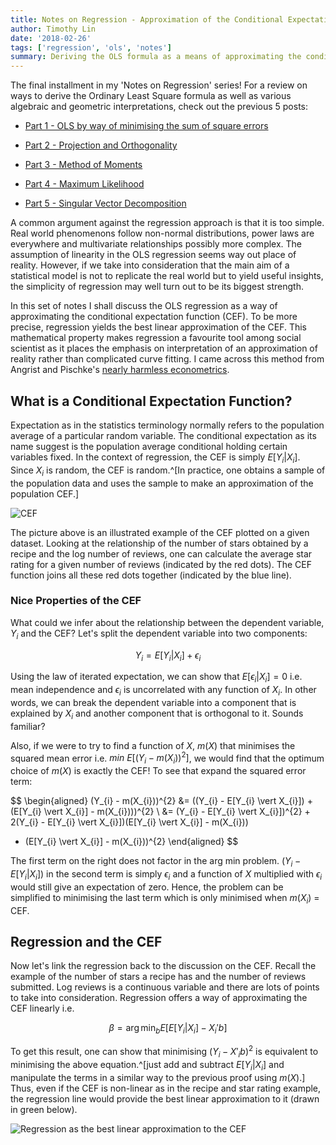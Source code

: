 ```yaml
---
title: Notes on Regression - Approximation of the Conditional Expectation Function
author: Timothy Lin
date: '2018-02-26'
tags: ['regression', 'ols', 'notes']
summary: Deriving the OLS formula as a means of approximating the conditional expectation function
---
```


The final installment in my 'Notes on Regression' series! For a review on ways to derive the Ordinary Least Square formula as well as various algebraic and geometric interpretations, check out the previous 5 posts:

- [Part 1 - OLS by way of minimising the sum of square errors](/blog/notes-on-regression-ols/)

- [Part 2 - Projection and Orthogonality](/blog/notes-on-regression-geometry/)

- [Part 3 - Method of Moments](/blog/notes-on-regression-method-of-moments/)

- [Part 4 - Maximum Likelihood](/blog/notes-on-regression-maximum-likelihood/)

- [Part 5 - Singular Vector Decomposition](/blog/notes-on-regression-singular-vector-decomposition/)

A common argument against the regression approach is that it is too simple. Real world phenomenons follow non-normal distributions, power laws are everywhere and multivariate relationships possibly more complex. The assumption of linearity in the OLS regression seems way out place of reality. However, if we take into consideration that the main aim of a statistical model is not to replicate the real world but to yield useful insights, the simplicity of regression may well turn out to be its biggest strength.

In this set of notes I shall discuss the OLS regression as a way of approximating the conditional expectation function (CEF). To be more precise, regression yields the best linear approximation of the CEF. This mathematical property makes regression a favourite tool among social scientist as it places the emphasis on interpretation of an approximation of reality rather than complicated curve fitting. I came across this method from Angrist and Pischke's [nearly harmless econometrics](https://press.princeton.edu/titles/8769.html).

## What is a Conditional Expectation Function?

Expectation as in the statistics terminology normally refers to the population average of a particular random variable. The conditional expectation as its name suggest is the population average conditional holding certain variables fixed. In the context of regression, the CEF is simply $E[Y_{i}\vert X_{i}]$. Since $X_{i}$ is random, the CEF is random.^[In practice, one obtains a sample of the population data and uses the sample to make an approximation of the population CEF.]

![CEF](/static/img/CEF.png)

The picture above is an illustrated example of the CEF plotted on a given dataset. Looking at the relationship of the number of stars obtained by a recipe and the log number of reviews, one can calculate the average star rating for a given number of reviews (indicated by the red dots). The CEF function joins all these red dots together (indicated by the blue line).

### Nice Properties of the CEF

What could we infer about the relationship between the dependent variable, $Y_{i}$ and the CEF? Let's split the dependent variable into two components:

$$
Y_{i} = E[Y_{i} \vert X_{i}] + \epsilon_{i}
$$

Using the law of iterated expectation, we can show that $E[\epsilon_{i} \vert X_{i}]=0$ i.e. mean independence and $\epsilon_{i}$ is uncorrelated with any function of $X_{i}$. In other words, we can break the dependent variable into a component that is explained by $X_{i}$ and another component that is orthogonal to it. Sounds familiar?

Also, if we were to try to find a function of $X$, $m(X)$ that minimises the squared mean error i.e. $min~ E[(Y_{i} - m(X_{i}))^{2}]$, we would find that the optimum choice of $m(X)$ is exactly the CEF! To see that expand the squared error term:

$$
\begin{aligned}
(Y_{i} - m(X_{i}))^{2}  &= ((Y_{i} - E[Y_{i} \vert X_{i}]) + (E[Y_{i} \vert X_{i}] - m(X_{i})))^{2} \\
&= (Y_{i} - E[Y_{i} \vert X_{i}])^{2} + 2(Y_{i} - E[Y_{i} \vert X_{i}])(E[Y_{i} \vert X_{i}] - m(X_{i}))
+ (E[Y_{i} \vert X_{i}] - m(X_{i}))^{2}
\end{aligned}
$$

The first term on the right does not factor in the arg min problem. $(Y_{i} - E[Y_{i} \vert X_{i}])$ in the second term is simply $\epsilon_{i}$ and a function of $X$ multiplied with $\epsilon_{i}$ would still give an expectation of zero. Hence, the problem can be simplified to minimising the last term which is only minimised when $m(X_{i})$ = CEF.

## Regression and the CEF

Now let's link the regression back to the discussion on the CEF. Recall the example of the number of stars a recipe has and the number of reviews submitted. Log reviews is a continuous variable and there are lots of points to take into consideration. Regression offers a way of approximating the CEF linearly i.e.

$$
\beta = \arg \min_{b}E[ E[Y_{i}\vert X_{i}] - X_{i}'b]
$$

To get this result, one can show that minimising $(Y_{i} -X'_{i}b)^{2}$ is equivalent to minimising the above equation.^[just add and subtract $E[Y_{i}\vert X_{i}]$ and manipulate the terms in a similar way to the previous proof using $m(X)$.] Thus, even if the CEF is non-linear as in the recipe and star rating example, the regression line would provide the best linear approximation to it (drawn in green below).

![Regression as the best linear approximation to the CEF](/static/img/CEF_regression.png)
